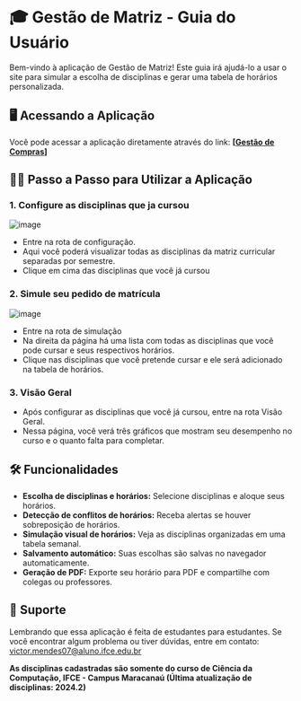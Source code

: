 # 🎓 Gestão de Matriz - Guia do Usuário

Bem-vindo à aplicação de Gestão de Matriz! Este guia irá ajudá-lo a usar o site para simular a escolha de disciplinas e gerar uma tabela de horários personalizada.

## 🖥️ Acessando a Aplicação

Você pode acessar a aplicação diretamente através do link: **[[Gestão de Compras](https://gestao-matriz-curricular.vercel.app)]**

## 🚶‍♂️ Passo a Passo para Utilizar a Aplicação

### 1. **Configure as disciplinas que ja cursou**
![image](https://github.com/user-attachments/assets/b352bb63-e7ab-4a08-baa1-0f82bce1be05)

- Entre na rota de configuração.
- Aqui você poderá visualizar todas as disciplinas da matriz curricular separadas por semestre.
- Clique em cima das disciplinas que você já cursou

### 2. **Simule seu pedido de matrícula**
![image](https://github.com/user-attachments/assets/857dbcda-dd14-4a64-a095-eb1652e52988)

- Entre na rota de simulação
- Na direita da página há uma lista com todas as disciplinas que você pode cursar e seus respectivos horários.
- Clique nas disciplinas que você pretende cursar e ele será adicionado na tabela de horários.

### 3. **Visão Geral**

- Após configurar as disciplinas que você já cursou, entre na rota Visão Geral.
- Nessa página, você verá três gráficos que mostram seu desempenho no curso e o quanto falta para completar.

## 🛠️ Funcionalidades

- **Escolha de disciplinas e horários:** Selecione disciplinas e aloque seus horários.
- **Detecção de conflitos de horários:** Receba alertas se houver sobreposição de horários.
- **Simulação visual de horários:** Veja as disciplinas organizadas em uma tabela semanal.
- **Salvamento automático:** Suas escolhas são salvas no navegador automaticamente.
- **Geração de PDF:** Exporte seu horário para PDF e compartilhe com colegas ou professores.

## 📢 Suporte

Lembrando que essa aplicação é feita de estudantes para estudantes. Se você encontrar algum problema ou tiver dúvidas, entre em contato: victor.mendes07@aluno.ifce.edu.br

**As disciplinas cadastradas são somente do curso de Ciência da Computação, IFCE - Campus Maracanaú (Última atualização de disciplinas: 2024.2)**
